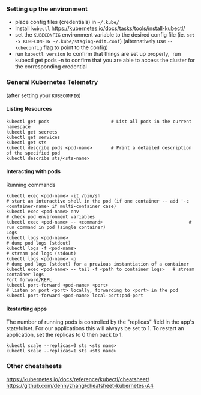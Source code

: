 ### Setting up the environment

* place config files (credentials) in `~/.kube/`
* Install `kubectl` https://kubernetes.io/docs/tasks/tools/install-kubectl/
* set the `KUBECONFIG` environment variable to the desired config file (ie. `set -x KUBECONFIG ~/.kube/staging-edit.conf`) (alternatively use `--kubeconfig` flag to point to the config)
* run `kubectl version` to confirm that things are set up properly, `run kubectl get pods -n<name> to confirm that you are able to access the cluster for the corresponding credential

### General Kubernetes Telemetry

(after setting your `KUBECONFIG`)

#### Listing Resources

```
kubectl get pods                       # List all pods in the current namespace
kubectl get secrets
kubectl get services
kubectl get sts
kubectl describe pods <pod-name>       # Print a detailed description of the specified pod
kubectl describe sts/<sts-name>
```

#### Interacting with pods

Running commands

```
kubectl exec <pod-name> -it /bin/sh                                         # start an interactive shell in the pod (if one container -- add '-c <container-name> if multi-container case)
kubectl exec <pod-name> env                                                   # check pod environment variables
kubectl exec <pod-name> -- <command>                                # run command in pod (single container)
Logs
kubectl logs <pod-name>                                                           # dump pod logs (stdout)
kubectl logs -f <pod-name>                                                       # stream pod logs (stdout)
kubectl logs <pod-name> -p                                                      # dump pod logs (stdout) for a previous instantiation of a container
kubectl exec <pod-name> -- tail -f <path to container logs>   # stream container logs
Port forward/REPL
kubectl port-forward <pod-name> <port>                                # listen on port <port> locally, forwarding to <port> in the pod
kubectl port-forward <pod-name> local-port:pod-port
```

#### Restarting apps

The number of running pods is controlled by the "replicas" field in the app's statefulset. For our applications this will always be set to 1. To restart an application, set the replicas to 0 then back to 1.

```
kubectl scale --replicas=0 sts <sts name>
kubectl scale --replicas=1 sts <sts name>
```

### Other cheatsheets

https://kubernetes.io/docs/reference/kubectl/cheatsheet/
https://github.com/dennyzhang/cheatsheet-kubernetes-A4
